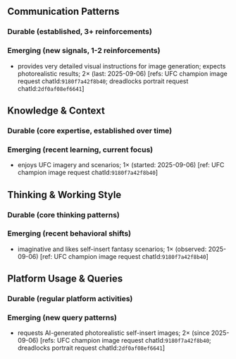 ## Communication Patterns
### Durable (established, 3+ reinforcements)

### Emerging (new signals, 1-2 reinforcements)
- provides very detailed visual instructions for image generation; expects photorealistic results; 2× (last: 2025-09-06) [refs: UFC champion image request chatId:`9180f7a42f8b40`; dreadlocks portrait request chatId:`2df0af08ef6641`]

## Knowledge & Context
### Durable (core expertise, established over time)

### Emerging (recent learning, current focus)
- enjoys UFC imagery and scenarios; 1× (started: 2025-09-06) [ref: UFC champion image request chatId:`9180f7a42f8b40`]

## Thinking & Working Style
### Durable (core thinking patterns)

### Emerging (recent behavioral shifts)
- imaginative and likes self-insert fantasy scenarios; 1× (observed: 2025-09-06) [ref: UFC champion image request chatId:`9180f7a42f8b40`]

## Platform Usage & Queries
### Durable (regular platform activities)

### Emerging (new query patterns)
- requests AI-generated photorealistic self-insert images; 2× (since 2025-09-06) [refs: UFC champion image request chatId:`9180f7a42f8b40`; dreadlocks portrait request chatId:`2df0af08ef6641`]